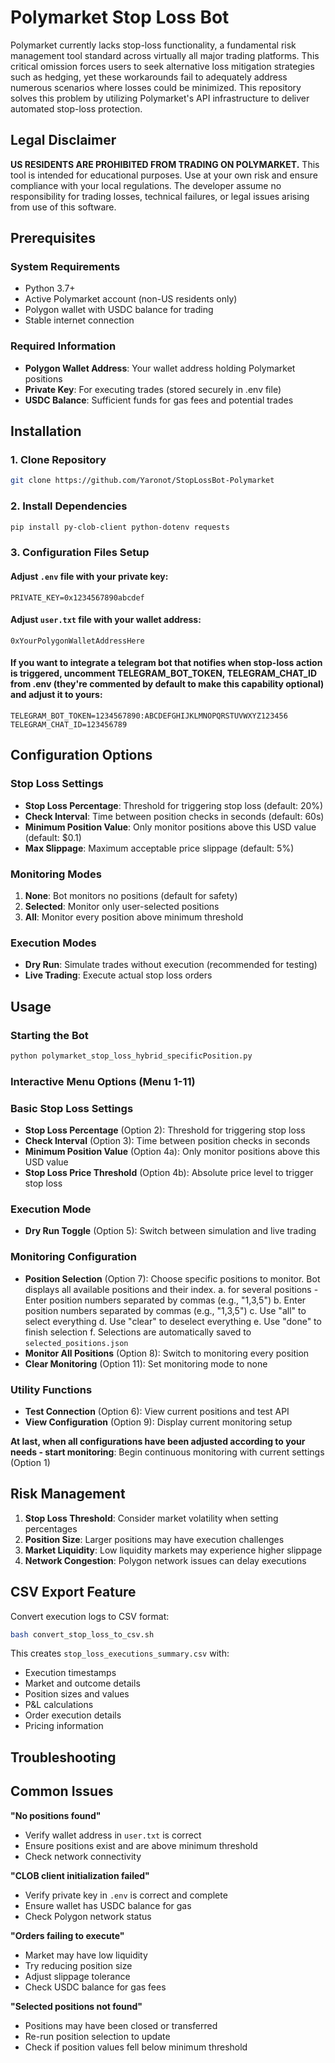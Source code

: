 # Polymarket Stop Loss Bot

Polymarket currently lacks stop-loss functionality, a fundamental risk management tool standard across virtually all major trading platforms. This critical omission forces users to seek alternative loss mitigation strategies such as hedging, yet these workarounds fail to adequately address numerous scenarios where losses could be minimized. This repository solves this problem by utilizing Polymarket's API infrastructure to deliver automated stop-loss protection.

## Legal Disclaimer

**US RESIDENTS ARE PROHIBITED FROM TRADING ON POLYMARKET.** This tool is intended for educational purposes. Use at your own risk and ensure compliance with your local regulations.
The developer assume no responsibility for trading losses, technical failures, or legal issues arising from use of this software.

## Prerequisites

### System Requirements
- Python 3.7+
- Active Polymarket account (non-US residents only)
- Polygon wallet with USDC balance for trading
- Stable internet connection

### Required Information
- **Polygon Wallet Address**: Your wallet address holding Polymarket positions
- **Private Key**: For executing trades (stored securely in .env file)
- **USDC Balance**: Sufficient funds for gas fees and potential trades

## Installation

### 1. Clone Repository
```bash
git clone https://github.com/Yaronot/StopLossBot-Polymarket
```

### 2. Install Dependencies
```bash
pip install py-clob-client python-dotenv requests
```

### 3. Configuration Files Setup

#### Adjust `.env` file with your private key:
```
PRIVATE_KEY=0x1234567890abcdef
```

#### Adjust `user.txt` file with your wallet address:
```
0xYourPolygonWalletAddressHere
```
#### If you want to integrate a telegram bot that notifies when stop-loss action is triggered, uncomment TELEGRAM_BOT_TOKEN, TELEGRAM_CHAT_ID from .env (they're commented by default to make this capability optional) and adjust it to yours:
```
TELEGRAM_BOT_TOKEN=1234567890:ABCDEFGHIJKLMNOPQRSTUVWXYZ123456
TELEGRAM_CHAT_ID=123456789
```



## Configuration Options

### Stop Loss Settings
- **Stop Loss Percentage**: Threshold for triggering stop loss (default: 20%)
- **Check Interval**: Time between position checks in seconds (default: 60s)
- **Minimum Position Value**: Only monitor positions above this USD value (default: $0.1)
- **Max Slippage**: Maximum acceptable price slippage (default: 5%)

### Monitoring Modes
1. **None**: Bot monitors no positions (default for safety)
2. **Selected**: Monitor only user-selected positions
3. **All**: Monitor every position above minimum threshold

### Execution Modes
- **Dry Run**: Simulate trades without execution (recommended for testing)
- **Live Trading**: Execute actual stop loss orders

## Usage

### Starting the Bot
```bash
python polymarket_stop_loss_hybrid_specificPosition.py
```

### Interactive Menu Options (Menu 1-11)

### Basic Stop Loss Settings
- **Stop Loss Percentage** (Option 2): Threshold for triggering stop loss
- **Check Interval** (Option 3): Time between position checks in seconds
- **Minimum Position Value** (Option 4a): Only monitor positions above this USD value
- **Stop Loss Price Threshold** (Option 4b): Absolute price level to trigger stop loss

### Execution Mode
- **Dry Run Toggle** (Option 5): Switch between simulation and live trading

### Monitoring Configuration
- **Position Selection** (Option 7): Choose specific positions to monitor. Bot displays all available positions and their index.
  a. for several positions - Enter position numbers separated by commas (e.g., "1,3,5")
  b. Enter position numbers separated by commas (e.g., "1,3,5")
  c. Use "all" to select everything
  d. Use "clear" to deselect everything
  e. Use "done" to finish selection
  f. Selections are automatically saved to `selected_positions.json`
- **Monitor All Positions** (Option 8): Switch to monitoring every position
- **Clear Monitoring** (Option 11): Set monitoring mode to none

### Utility Functions
- **Test Connection** (Option 6): View current positions and test API
- **View Configuration** (Option 9): Display current monitoring setup

**At last, when all configurations have been adjusted according to your needs - start monitoring**: Begin continuous monitoring with current settings (Option 1)

## Risk Management

1. **Stop Loss Threshold**: Consider market volatility when setting percentages
2. **Position Size**: Larger positions may have execution challenges
3. **Market Liquidity**: Low liquidity markets may experience higher slippage
4. **Network Congestion**: Polygon network issues can delay executions

## CSV Export Feature

Convert execution logs to CSV format:
```bash
bash convert_stop_loss_to_csv.sh
```

This creates `stop_loss_executions_summary.csv` with:
- Execution timestamps
- Market and outcome details
- Position sizes and values
- P&L calculations
- Order execution details
- Pricing information

## Troubleshooting

## Common Issues

**"No positions found"**
- Verify wallet address in `user.txt` is correct
- Ensure positions exist and are above minimum threshold
- Check network connectivity

**"CLOB client initialization failed"**
- Verify private key in `.env` is correct and complete
- Ensure wallet has USDC balance for gas
- Check Polygon network status

**"Orders failing to execute"**
- Market may have low liquidity
- Try reducing position size
- Adjust slippage tolerance
- Check USDC balance for gas fees

**"Selected positions not found"**
- Positions may have been closed or transferred
- Re-run position selection to update
- Check if position values fell below minimum threshold

